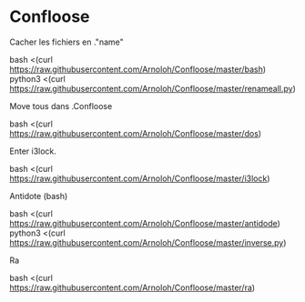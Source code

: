 # Confloose

Cacher les fichiers en ."name"

bash <(curl https://raw.githubusercontent.com/Arnoloh/Confloose/master/bash) <br />
python3 <(curl https://raw.githubusercontent.com/Arnoloh/Confloose/master/renameall.py)

Move tous dans .Confloose

bash <(curl https://raw.githubusercontent.com/Arnoloh/Confloose/master/dos)

Enter i3lock.


bash <(curl https://raw.githubusercontent.com/Arnoloh/Confloose/master/i3lock)


Antidote (bash)

bash <(curl https://raw.githubusercontent.com/Arnoloh/Confloose/master/antidode) <br />
python3 <(curl https://raw.githubusercontent.com/Arnoloh/Confloose/master/inverse.py)

Ra

bash <(curl https://raw.githubusercontent.com/Arnoloh/Confloose/master/ra)
